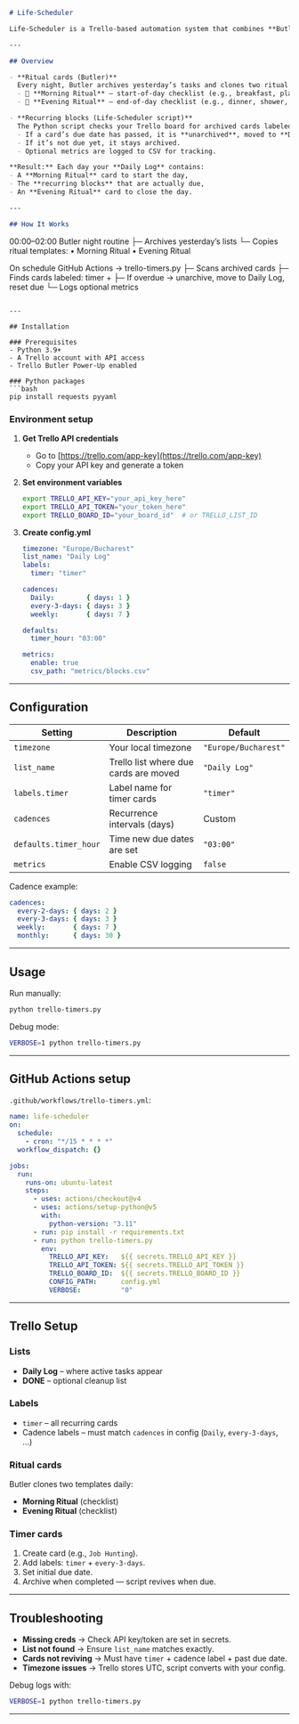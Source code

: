 ```markdown
# Life-Scheduler

Life-Scheduler is a Trello-based automation system that combines **Butler rules** and a **Python script (run via GitHub Actions)** to keep your daily routine and recurring tasks self-managing.

---

## Overview

- **Ritual cards (Butler)**  
  Every night, Butler archives yesterday’s tasks and clones two ritual templates into your **Daily Log**:  
  - 🌅 **Morning Ritual** – start-of-day checklist (e.g., breakfast, planning, quick cleaning)  
  - 🌙 **Evening Ritual** – end-of-day checklist (e.g., dinner, shower, review day, plan tomorrow)  

- **Recurring blocks (Life-Scheduler script)**  
  The Python script checks your Trello board for archived cards labeled with `timer` and a cadence label (e.g., `Daily`, `every-3-days`, `weekly`).  
  - If a card’s due date has passed, it is **unarchived**, moved to **Daily Log**, and assigned a new due date.  
  - If it’s not due yet, it stays archived.  
  - Optional metrics are logged to CSV for tracking.

**Result:** Each day your **Daily Log** contains:
- A **Morning Ritual** card to start the day,  
- The **recurring blocks** that are actually due,  
- An **Evening Ritual** card to close the day.  

---

## How It Works

```

00:00–02:00   Butler night routine
├─ Archives yesterday’s lists
└─ Copies ritual templates:
• Morning Ritual
• Evening Ritual

On schedule   GitHub Actions → trello-timers.py
├─ Scans archived cards
├─ Finds cards labeled:  timer  +  <cadence>
├─ If overdue → unarchive, move to Daily Log, reset due
└─ Logs optional metrics

````

---

## Installation

### Prerequisites
- Python 3.9+
- A Trello account with API access
- Trello Butler Power-Up enabled

### Python packages
```bash
pip install requests pyyaml
````

### Environment setup

1. **Get Trello API credentials**

   * Go to [https://trello.com/app-key](https://trello.com/app-key)
   * Copy your API key and generate a token

2. **Set environment variables**

   ```bash
   export TRELLO_API_KEY="your_api_key_here"
   export TRELLO_API_TOKEN="your_token_here"
   export TRELLO_BOARD_ID="your_board_id"  # or TRELLO_LIST_ID
   ```

3. **Create config.yml**

   ```yaml
   timezone: "Europe/Bucharest"
   list_name: "Daily Log"
   labels:
     timer: "timer"

   cadences:
     Daily:        { days: 1 }
     every-3-days: { days: 3 }
     weekly:       { days: 7 }

   defaults:
     timer_hour: "03:00"

   metrics:
     enable: true
     csv_path: "metrics/blocks.csv"
   ```

---

## Configuration

| Setting               | Description                           | Default              |
| --------------------- | ------------------------------------- | -------------------- |
| `timezone`            | Your local timezone                   | `"Europe/Bucharest"` |
| `list_name`           | Trello list where due cards are moved | `"Daily Log"`        |
| `labels.timer`        | Label name for timer cards            | `"timer"`            |
| `cadences`            | Recurrence intervals (days)           | Custom               |
| `defaults.timer_hour` | Time new due dates are set            | `"03:00"`            |
| `metrics`             | Enable CSV logging                    | `false`              |

Cadence example:

```yaml
cadences:
  every-2-days: { days: 2 }
  every-3-days: { days: 3 }
  weekly:       { days: 7 }
  monthly:      { days: 30 }
```

---

## Usage

Run manually:

```bash
python trello-timers.py
```

Debug mode:

```bash
VERBOSE=1 python trello-timers.py
```

---

## GitHub Actions setup

`.github/workflows/trello-timers.yml`:

```yaml
name: life-scheduler
on:
  schedule:
    - cron: "*/15 * * * *"
  workflow_dispatch: {}

jobs:
  run:
    runs-on: ubuntu-latest
    steps:
      - uses: actions/checkout@v4
      - uses: actions/setup-python@v5
        with:
          python-version: "3.11"
      - run: pip install -r requirements.txt
      - run: python trello-timers.py
        env:
          TRELLO_API_KEY:   ${{ secrets.TRELLO_API_KEY }}
          TRELLO_API_TOKEN: ${{ secrets.TRELLO_API_TOKEN }}
          TRELLO_BOARD_ID:  ${{ secrets.TRELLO_BOARD_ID }}
          CONFIG_PATH:      config.yml
          VERBOSE:          "0"
```

---

## Trello Setup

### Lists

* **Daily Log** – where active tasks appear
* **DONE** – optional cleanup list

### Labels

* `timer` – all recurring cards
* Cadence labels – must match `cadences` in config (`Daily`, `every-3-days`, …)

### Ritual cards

Butler clones two templates daily:

* **Morning Ritual** (checklist)
* **Evening Ritual** (checklist)

### Timer cards

1. Create card (e.g., `Job Hunting`).
2. Add labels: `timer` + `every-3-days`.
3. Set initial due date.
4. Archive when completed — script revives when due.

---

## Troubleshooting

* **Missing creds** → Check API key/token are set in secrets.
* **List not found** → Ensure `list_name` matches exactly.
* **Cards not reviving** → Must have `timer` + cadence label + past due date.
* **Timezone issues** → Trello stores UTC, script converts with your config.

Debug logs with:

```bash
VERBOSE=1 python trello-timers.py
```

---

